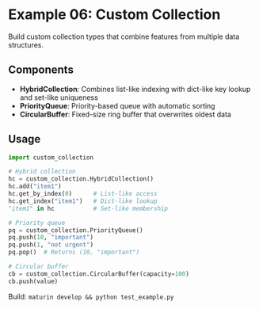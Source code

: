 # Example 06: Custom Collection

Build custom collection types that combine features from multiple data structures.

## Components

- **HybridCollection**: Combines list-like indexing with dict-like key lookup and set-like uniqueness
- **PriorityQueue**: Priority-based queue with automatic sorting
- **CircularBuffer**: Fixed-size ring buffer that overwrites oldest data

## Usage

```python
import custom_collection

# Hybrid collection
hc = custom_collection.HybridCollection()
hc.add("item1")
hc.get_by_index(0)      # List-like access
hc.get_index("item1")   # Dict-like lookup
"item1" in hc           # Set-like membership

# Priority queue
pq = custom_collection.PriorityQueue()
pq.push(10, "important")
pq.push(1, "not urgent")
pq.pop()  # Returns (10, "important")

# Circular buffer
cb = custom_collection.CircularBuffer(capacity=100)
cb.push(value)
```

Build: `maturin develop && python test_example.py`
